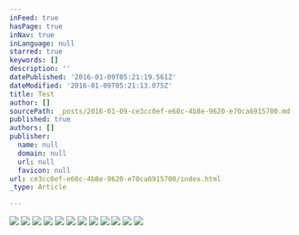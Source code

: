 ```yaml
---
inFeed: true
hasPage: true
inNav: true
inLanguage: null
starred: true
keywords: []
description: ''
datePublished: '2016-01-09T05:21:19.561Z'
dateModified: '2016-01-09T05:21:13.075Z'
title: Test
author: []
sourcePath: _posts/2016-01-09-ce3cc0ef-e60c-4b8e-9620-e70ca6915700.md
published: true
authors: []
publisher:
  name: null
  domain: null
  url: null
  favicon: null
url: ce3cc0ef-e60c-4b8e-9620-e70ca6915700/index.html
_type: Article

---
```

![](https://the-grid-user-content.s3-us-west-2.amazonaws.com/9b3508fd-57b5-48a4-b5b0-71f355ab4075.JPG)
![](https://the-grid-user-content.s3-us-west-2.amazonaws.com/4dda4868-c6cd-4830-9762-510b72a12378.JPG)
![](https://the-grid-user-content.s3-us-west-2.amazonaws.com/842849ed-e22d-4e8b-9573-1086588dc408.JPG)
![](https://the-grid-user-content.s3-us-west-2.amazonaws.com/21f543e1-1410-44b5-b034-ce8e9df09fa4.jpg)
![](https://the-grid-user-content.s3-us-west-2.amazonaws.com/5dbd98bc-04a1-4cb4-990a-338616b654e9.jpg)
![](https://the-grid-user-content.s3-us-west-2.amazonaws.com/853b2e44-a636-43f9-a4a7-1bb37710abb8.jpg)
![](https://the-grid-user-content.s3-us-west-2.amazonaws.com/0880c751-ef37-40dc-8c27-65088c56d5da.jpg)
![](https://the-grid-user-content.s3-us-west-2.amazonaws.com/1aff9c71-03dc-42a0-80ed-4d830b0774f3.bmp)
![](https://the-grid-user-content.s3-us-west-2.amazonaws.com/9b6cd891-a045-4346-88f2-01350cbbfbd3.JPG)
![](https://the-grid-user-content.s3-us-west-2.amazonaws.com/a2ad7049-7a4d-48df-925c-894fb3762a61.JPG)
![](https://the-grid-user-content.s3-us-west-2.amazonaws.com/86be6d92-1a9d-4633-8026-dc683005fbdd.JPG)
![](https://the-grid-user-content.s3-us-west-2.amazonaws.com/e867e38b-1d5a-4356-93d0-35e16b59acff.JPG)
